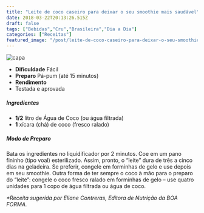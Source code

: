 ```yaml
---
title: "Leite de coco caseiro para deixar o seu smoothie mais saudável"
date: 2018-03-22T20:13:26.515Z
draft: false
tags: ["Bebidas","Cru","Brasileira","Dia a Dia"]
categories: ["Receitas"]
featured_image: "/post/leite-de-coco-caseiro-para-deixar-o-seu-smoothie-mais-saudavel.a5324d7f.jpg"
---
```


![capa](/post/leite-de-coco-caseiro-para-deixar-o-seu-smoothie-mais-saudavel.a5324d7f.jpg)

*   **Dificuldade** Fácil
*   **Preparo** Pá-pum (até 15 minutos)
*   **Rendimento**
*   Testada e aprovada
    

##### Ingredientes

*   **1/2** litro de Água de Coco (ou água filtrada)
*   **1** xícara (chá) de coco (fresco ralado)

##### Modo de Preparo

Bata os ingredientes no liquidificador por 2 minutos. Coe em um pano fininho (tipo voal) esterilizado. Assim, pronto, o “leite” dura de três a cinco dias na geladeira. Se preferir, congele em forminhas de gelo e use depois em seu smoothie. Outra forma de ter sempre o coco à mão para o preparo do “leite”: congele o coco fresco ralado em forminhas de gelo – use quatro unidades para 1 copo de água filtrada ou água de coco.

_*Receita sugerida por Eliane Contreras, Editora de Nutrição da BOA FORMA._
